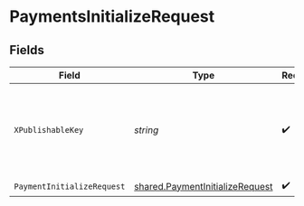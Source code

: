 # PaymentsInitializeRequest


## Fields

| Field                                                                                     | Type                                                                                      | Required                                                                                  | Description                                                                               |
| ----------------------------------------------------------------------------------------- | ----------------------------------------------------------------------------------------- | ----------------------------------------------------------------------------------------- | ----------------------------------------------------------------------------------------- |
| `XPublishableKey`                                                                         | *string*                                                                                  | :heavy_check_mark:                                                                        | The publicly viewable identifier used to identify a merchant division.                    |
| `PaymentInitializeRequest`                                                                | [shared.PaymentInitializeRequest](../../../pkg/models/shared/paymentinitializerequest.md) | :heavy_check_mark:                                                                        | N/A                                                                                       |
